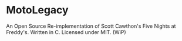 # MotoLegacy
An Open Source Re-implementation of Scott Cawthon's Five Nights at Freddy's. Written in C. Licensed under MIT. (WiP)
